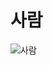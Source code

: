 # 사람
![사람](https://user-images.githubusercontent.com/89256060/175813545-42c738d7-2d53-41b6-ae85-7ac327065d8a.gif)

